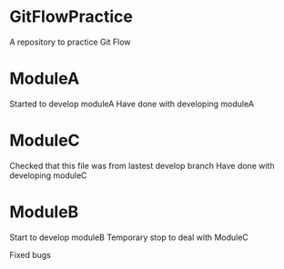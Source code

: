 # GitFlowPractice
A repository to practice Git Flow

# ModuleA
Started to develop moduleA
Have done with developing moduleA

# ModuleC
Checked that this file was from lastest develop branch
Have done with developing moduleC

# ModuleB
Start to develop moduleB
Temporary stop to deal with ModuleC

Fixed bugs 